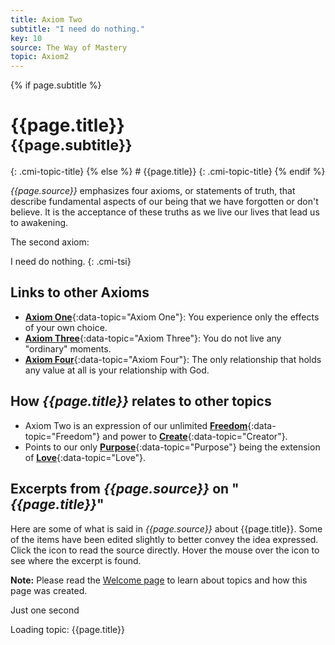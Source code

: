```yaml
---
title: Axiom Two
subtitle: "I need do nothing."
key: 10
source: The Way of Mastery
topic: Axiom2
---
```


{% if page.subtitle %}
<h1>{{page.title}}<br><small>{{page.subtitle}}</small></h1>
{: .cmi-topic-title}
{% else %}
# {{page.title}}
{: .cmi-topic-title}
{% endif %}

*{{page.source}}* emphasizes four axioms, or statements of truth, that describe
fundamental aspects of our being that we have forgotten or don't believe. It is
the acceptance of these truths as we live our lives that lead us to awakening.

The second axiom:

I need do nothing.
{: .cmi-tsi}

## Links to other Axioms

* [**Axiom One**](/t/wom/topics/axiom1/){:data-topic="Axiom One"}: You experience only
  the effects of your own choice.
* [**Axiom Three**](/t/wom/topics/axiom3/){:data-topic="Axiom Three"}: You do not live any "ordinary" moments.
* [**Axiom Four**](/t/wom/topics/axiom4/){:data-topic="Axiom Four"}: The only relationship
  that holds any value at all is your relationship with God.

## How *{{page.title}}* relates to other topics

* Axiom Two is an expression of our unlimited [**Freedom**](/t/wom/topics/freedom/){:data-topic="Freedom"}
  and power to [**Create**](/t/wom/topics/creator/){:data-topic="Creator"}.
* Points to our only [**Purpose**](/t/wom/topics/purpose/){:data-topic="Purpose"} being the extension of [**Love**](/t/wom/topics/love/){:data-topic="Love"}.

## Excerpts from *{{page.source}}* on "*{{page.title}}*"

Here are some of what is said in *{{page.source}}* about {{page.title}}. Some
of the items have been edited slightly to better convey the idea expressed.
Click the <i class="linkify icon"></i> icon to read the source directly. Hover
the mouse over the icon to see where the excerpt is found.

**Note:** Please read the [Welcome page](/t/wom/topics/welcome/) to learn about
topics and how this page was created.

<div class="ui basic segments topic-summary-list">
  <div class="ui icon message">
    <i class="notched circle loading icon"></i>
    <div class="content">
      <div class="header">
        Just one second
      </div>
      <p>Loading topic: {{page.title}}</p>
    </div>
  </div>
</div>

